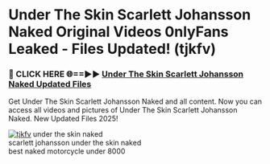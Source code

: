 # Under The Skin Scarlett Johansson Naked Original Videos 0nlyFans Leaked - Files Updated! (tjkfv)

<h3>🔴 CLICK HERE 🌐==►► <a href="https://tinyurl.com/up5wt9bj" rel="nofollow">Under The Skin Scarlett Johansson Naked Updated Files</a></h3>

Get Under The Skin Scarlett Johansson Naked and all content. Now you can access all videos and pictures of Under The Skin Scarlett Johansson Naked. New Updated Files 2025!

[![tjkfv](https://i.imgur.com/ABiUzMV.gif)](https://tinyurl.com/up5wt9bj)
under the skin naked<br>
scarlett johansson under the skin naked<br>
best naked motorcycle under 8000